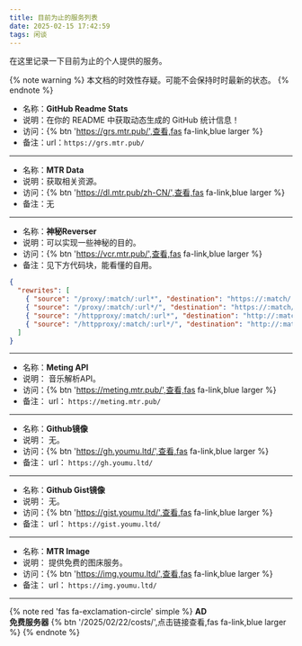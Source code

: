 ```yaml
---
title: 目前为止的服务列表
date: 2025-02-15 17:42:59
tags: 闲谈
---
```


在这里记录一下目前为止的个人提供的服务。

{% note warning %}
本文档的时效性存疑。可能不会保持时时最新的状态。
{% endnote %}

- 名称：**GitHub Readme Stats**
- 说明：在你的 README 中获取动态生成的 GitHub 统计信息！
- 访问：{% btn 'https://grs.mtr.pub/',查看,fas fa-link,blue larger %}
- 备注：url：`https://grs.mtr.pub/`

-----
- 名称：**MTR Data**
- 说明：获取相关资源。
- 访问：{% btn 'https://dl.mtr.pub/zh-CN/',查看,fas fa-link,blue larger %}
- 备注：无
-----
- 名称：**神秘Reverser**
- 说明：可以实现一些神秘的目的。
- 访问：{% btn 'https://vcr.mtr.pub/',查看,fas fa-link,blue larger %}
- 备注：见下方代码块，能看懂的自用。
```json
{
  "rewrites": [
    { "source": "/proxy/:match/:url*", "destination": "https://:match/:url*" },
    { "source": "/proxy/:match/:url*/", "destination": "https://:match/:url*/" },
    { "source": "/httpproxy/:match/:url*", "destination": "http://:match/:url*" },
    { "source": "/httpproxy/:match/:url*/", "destination": "http://:match/:url*/" }
  ]
}
```
---
- 名称：**Meting API**
- 说明： 音乐解析API。
- 访问：{% btn 'https://meting.mtr.pub/',查看,fas fa-link,blue larger %}
- 备注： url： `https://meting.mtr.pub/`
---
- 名称：**Github镜像**
- 说明： 无。
- 访问：{% btn 'https://gh.youmu.ltd/',查看,fas fa-link,blue larger %}
- 备注： url： `https://gh.youmu.ltd/`
---
- 名称：**Github Gist镜像**
- 说明： 无。
- 访问：{% btn 'https://gist.youmu.ltd/',查看,fas fa-link,blue larger %}
- 备注： url： `https://gist.youmu.ltd/`
---
- 名称：**MTR Image**
- 说明： 提供免费的图床服务。
- 访问：{% btn 'https://img.youmu.ltd/',查看,fas fa-link,blue larger %}
- 备注： url： `https://img.youmu.ltd/`
---

{% note red 'fas fa-exclamation-circle' simple %}
**AD**  
**免费服务器** {% btn '/2025/02/22/costs/',点击链接查看,fas fa-link,blue larger %}
{% endnote %}
